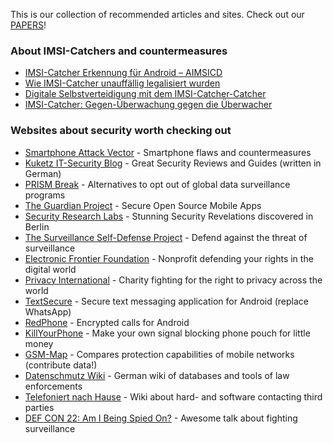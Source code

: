 This is our collection of recommended articles and sites. Check out our [PAPERS](https://github.com/SecUpwN/Android-IMSI-Catcher-Detector/tree/master/PAPERS)!

### About IMSI-Catchers and countermeasures

* [IMSI-Catcher Erkennung für Android – AIMSICD](http://www.kuketz-blog.de/imsi-catcher-erkennung-fuer-android-aimsicd/)
* [Wie IMSI-Catcher unauffällig legalisiert wurden](http://www.heise.de/ct/heft/2014-9-Wie-IMSI-Catcher-unauffaellig-legalisiert-wurden-2166054.html)
* [Digitale Selbstverteidigung mit dem IMSI-Catcher-Catcher](http://www.heise.de/ct/artikel/Digitale-Selbstverteidigung-mit-dem-IMSI-Catcher-Catcher-2303215.html)
* [IMSI-Catcher: Gegen-Überwachung gegen die Überwacher](http://www.heise.de/security/meldung/IMSI-Catcher-Gegen-Ueberwachung-gegen-die-Ueberwacher-2302870.html)

### Websites about security worth checking out

* [Smartphone Attack Vector](http://smartphone-attack-vector.de/) - Smartphone flaws and countermeasures
* [Kuketz IT-Security Blog](http://www.kuketz-blog.de/) - Great Security Reviews and Guides (written in German)
* [PRISM Break](https://prism-break.org/) - Alternatives to opt out of global data surveillance programs
* [The Guardian Project](https://guardianproject.info/) - Secure Open Source Mobile Apps
* [Security Research Labs](https://srlabs.de/) - Stunning Security Revelations discovered in Berlin
* [The Surveillance Self-Defense Project](https://ssd.eff.org/) - Defend against the threat of surveillance
* [Electronic Frontier Foundation](https://www.eff.org/) - Nonprofit defending your rights in the digital world
* [Privacy International](https://www.privacyinternational.org/) - Charity fighting for the right to privacy across the world
* [TextSecure](https://github.com/WhisperSystems/TextSecure) - Secure text messaging application for Android (replace WhatsApp)
* [RedPhone](https://github.com/WhisperSystems/RedPhone) - Encrypted calls for Android
* [KillYourPhone](http://killyourphone.com) - Make your own signal blocking phone pouch for little money
* [GSM-Map](http://gsmmap.org/) - Compares protection capabilities of mobile networks (contribute data!)
* [Datenschmutz Wiki](https://www.datenschmutz.de) - German wiki of databases and tools of law enforcements
* [Telefoniert nach Hause](https://www.telefoniert-nach-hause.de) - Wiki about hard- and software contacting third parties
* [DEF CON 22: Am I Being Spied On?](https://www.youtube.com/watch?v=Bc7WoDXhcjM) - Awesome talk about fighting surveillance
